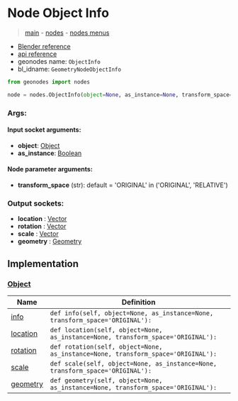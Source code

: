 # Node Object Info

> [main](../structure.md) - [nodes](nodes.md) - [nodes menus](nodes_menus.md)

- [Blender reference](https://docs.blender.org/manual/en/latest/modeling/geometry_nodes/input/object_info.html)
- [api reference](https://docs.blender.org/api/current/bpy.types.GeometryNodeObjectInfo.html)
- geonodes name: `ObjectInfo`
- bl_idname: `GeometryNodeObjectInfo`

```python
from geonodes import nodes

node = nodes.ObjectInfo(object=None, as_instance=None, transform_space='ORIGINAL')
```

### Args:

#### Input socket arguments:

- **object**: [Object](Object.md)
- **as_instance**: [Boolean](Boolean.md)

#### Node parameter arguments:

- **transform_space** (str): default = 'ORIGINAL' in ('ORIGINAL', 'RELATIVE')

### Output sockets:

- **location** : [Vector](Vector.md)
- **rotation** : [Vector](Vector.md)
- **scale** : [Vector](Vector.md)
- **geometry** : [Geometry](Geometry.md)

## Implementation

### [Object](Object.md)

| Name | Definition |
|------|------------|
 | [info](Object.md#info) | `def info(self, object=None, as_instance=None, transform_space='ORIGINAL'):` |
 | [location](Object.md#location) | `def location(self, object=None, as_instance=None, transform_space='ORIGINAL'):` |
 | [rotation](Object.md#rotation) | `def rotation(self, object=None, as_instance=None, transform_space='ORIGINAL'):` |
 | [scale](Object.md#scale) | `def scale(self, object=None, as_instance=None, transform_space='ORIGINAL'):` |
 | [geometry](Object.md#geometry) | `def geometry(self, object=None, as_instance=None, transform_space='ORIGINAL'):` |

